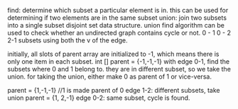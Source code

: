 find: determine which subset a particular element is in. this can be used for determining if two elements are in the same subset
union: join two subsets into a single subset
disjoint set data structure. 
union find algorithm can be used to check whether an undirected graph contains cycle or not. 
0 - 1
0 - 2
2-1
subsets using both the v of the edge.  

initially, all slots of parent array are initialized to -1, which means
there is only one item in each subset. 
int [] parent = {-1,-1,-1}
with edge 0-1, find the subsets where 0 and 1 belong to.  they are in different subset, 
so we take the union. for taking the union, either make 0 as parent of 1 or vice-versa. 

parent = {1,-1,-1} //1 is made parent of 0
edge 1-2: different subsets, take union
parent = {1, 2,-1}
edge 0-2: same subset, cycle is found. 
